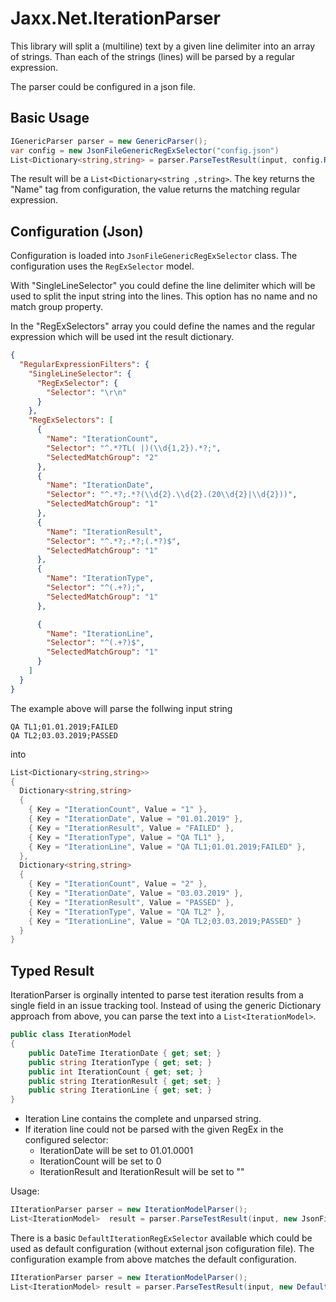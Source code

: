 # Jaxx.Net.IterationParser

This library will split a (multiline) text by a given line delimiter into an array of strings. Than each of the strings (lines) will be parsed by a regular expression.

The parser could be configured in a json file.

## Basic Usage

```cs
IGenericParser parser = new GenericParser();
var config = new JsonFileGenericRegExSelector("config.json")
List<Dictionary<string,string> = parser.ParseTestResult(input, config.RegExSelectors);
```

The result will be a ```List<Dictionary<string ,string>```. The key returns the "Name" tag from configuration, the value returns the matching regular expression.

## Configuration (Json)

Configuration is loaded into ```JsonFileGenericRegExSelector``` class. The configuration uses the ```RegExSelector``` model.

With "SingleLineSelector" you could define the line delimiter which will be used to split the input string into the lines. This option has no name and no match group property.

In the "RegExSelectors" array you could define the names and the regular expression which will be used int the result dictionary.


```json
{
  "RegularExpressionFilters": {
    "SingleLineSelector": {
      "RegExSelector": {
        "Selector": "\r\n"
      }
    },
    "RegExSelectors": [
      {
        "Name": "IterationCount",
        "Selector": "^.*?TL( |)(\\d{1,2}).*?;",
        "SelectedMatchGroup": "2"
      },
      {
        "Name": "IterationDate",
        "Selector": "^.*?;.*?(\\d{2}.\\d{2}.(20\\d{2}|\\d{2}))",
        "SelectedMatchGroup": "1"
      },
      {
        "Name": "IterationResult",
        "Selector": "^.*?;.*?;(.*?)$",
        "SelectedMatchGroup": "1"
      },
      {
        "Name": "IterationType",
        "Selector": "^(.+?);",
        "SelectedMatchGroup": "1"
      },

      {
        "Name": "IterationLine",
        "Selector": "^(.+?)$",
        "SelectedMatchGroup": "1"
      }
    ]
  }
}
```

The example above will parse the follwing input string 

```
QA TL1;01.01.2019;FAILED
QA TL2;03.03.2019;PASSED
```

into

```cs
List<Dictionary<string,string>>
{
  Dictionary<string,string>
  {
    { Key = "IterationCount", Value = "1" },
    { Key = "IterationDate", Value = "01.01.2019" },
    { Key = "IterationResult", Value = "FAILED" },
    { Key = "IterationType", Value = "QA TL1" },
    { Key = "IterationLine", Value = "QA TL1;01.01.2019;FAILED" },
  },
  Dictionary<string,string>
  {
    { Key = "IterationCount", Value = "2" },
    { Key = "IterationDate", Value = "03.03.2019" },
    { Key = "IterationResult", Value = "PASSED" },
    { Key = "IterationType", Value = "QA TL2" },
    { Key = "IterationLine", Value = "QA TL2;03.03.2019;PASSED" }
  }
}

```

## Typed Result

IterationParser is orginally intented to parse test iteration results from a single field in an issue tracking tool. Instead of using the generic Dictionary approach from above, you can parse the text into a ```List<IterationModel>```.

```cs
public class IterationModel
{
    public DateTime IterationDate { get; set; }
    public string IterationType { get; set; }
    public int IterationCount { get; set; }
    public string IterationResult { get; set; }
    public string IterationLine { get; set; }
}
```

* Iteration Line contains the complete and unparsed string.
* If iteration line could not be parsed with the given RegEx in the configured selector:
  * IterationDate will be set to 01.01.0001
  * IterationCount will be set to 0
  * IterationResult and IterationResult will be set to ""


Usage:

```cs
IIterationParser parser = new IterationModelParser();
List<IterationModel>  result = parser.ParseTestResult(input, new JsonFileGenericRegExSelector"config.json")..RegExSelectors):
```

There is a basic ```DefaultIterationRegExSelector``` available which could be used as default configuration (without external json cofiguration file). The configuration example from above matches the default configuration.

```cs
IIterationParser parser = new IterationModelParser();
List<IterationModel> result = parser.ParseTestResult(input, new DefaultIterationRegExSelector()):
```


